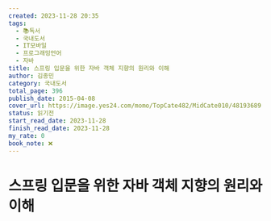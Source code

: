 ```yaml
---
created: 2023-11-28 20:35
tags:
  - 📚독서
  - 국내도서
  - IT모바일
  - 프로그래밍언어
  - 자바
title: 스프링 입문을 위한 자바 객체 지향의 원리와 이해
author: 김종민
category: 국내도서
total_page: 396
publish_date: 2015-04-08
cover_url: https://image.yes24.com/momo/TopCate482/MidCate010/48193689.jpg
status: 읽기전
start_read_date: 2023-11-28
finish_read_date: 2023-11-28
my_rate: 0
book_note: ❌
---
```


# 스프링 입문을 위한 자바 객체 지향의 원리와 이해

